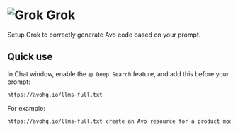 # <img src="/assets/img/editor/grok.webp" alt="Grok" class="no-border h-8 -mt-2 inline-block self-center"> Grok

Setup Grok to correctly generate Avo code based on your prompt.

## Quick use

In Chat window, enable the `꩜ Deep Search` feature, and add this before your prompt:

```bash
https://avohq.io/llms-full.txt
```

For example:

```bash
https://avohq.io/llms-full.txt create an Avo resource for a product model
```
